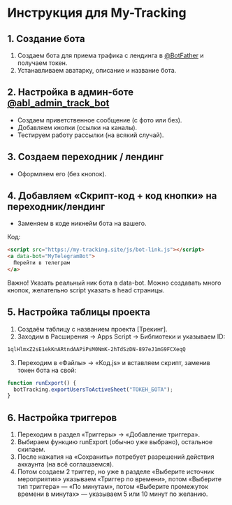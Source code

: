 # Инструкция для My-Tracking

## 1. Создание бота
1. Создаем бота для приема трафика с лендинга в [@BotFather](https://t.me/BotFather) и получаем токен.
2. Устанавливаем аватарку, описание и название бота.


## 2. Настройка в админ-боте [@abl_admin_track_bot](https://t.me/abl_admin_track_bot)
- Создаем приветственное сообщение (с фото или без).
- Добавляем кнопки (ссылки на каналы).
- Тестируем работу рассылки (на всякий случай).


## 3. Создаем переходник / лендинг
- Оформляем его (без кнопок).


## 4. Добавляем «Скрипт-код + код кнопки» на переходник/лендинг
- Заменяем в коде никнейм бота на вашего.  

Код:

```html
<script src="https://my-tracking.site/js/bot-link.js"></script> 
<a data-bot="MyTelegramBot">
  Перейти в телеграм
</a>
```
Важно! Указать реальный ник бота в data-bot.
Можно создавать много кнопок, желательно script указать в head страницы.

## 5. Настройка таблицы проекта
1. Создаём таблицу с названием проекта [Трекинг].
2. Заходим в Расширения → Apps Script → Библиотеки и указываем ID:
```txt
1qlHlmxZ2sE1ekKnARtndAAPiPsM0NmK-2hTdSzDN-897eJ1mG9FCXeqQ
```
3. Переходим в «Файлы» → «Код.js» и вставляем скрипт, заменив токен бота на свой:
```js
function runExport() { 
  botTracking.exportUsersToActiveSheet("ТОКЕН_БОТА");
}
```
## 6. Настройка триггеров
1. Переходим в раздел «Триггеры» → «Добавление триггера».
2. Выбираем функцию runExport (обычно уже выбрано), остальное скипаем.
3. После нажатия на «Сохранить» потребует разрешений действия аккаунта (на всё соглашаемся).
4. Потом создаем 2 триггер, но уже в разделе «Выберите источник мероприятия» указываем «Триггер по времени», потом «Выберите тип триггера» — «По минутам», потом «Выберите промежуток времени в минутах» — указываем 5 или 10 минут по желанию.


